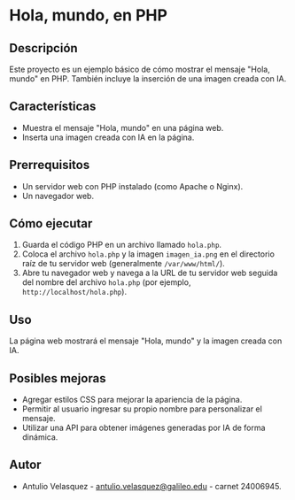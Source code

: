 # Hola, mundo, en PHP

## Descripción

Este proyecto es un ejemplo básico de cómo mostrar el mensaje "Hola, mundo" en PHP. También incluye la inserción de una imagen creada con IA.

## Características

* Muestra el mensaje "Hola, mundo" en una página web.
* Inserta una imagen creada con IA en la página.

## Prerrequisitos

* Un servidor web con PHP instalado (como Apache o Nginx).
* Un navegador web.

## Cómo ejecutar

1. Guarda el código PHP en un archivo llamado `hola.php`.
2. Coloca el archivo `hola.php` y la imagen `imagen_ia.png` en el directorio raíz de tu servidor web (generalmente `/var/www/html/`).
3. Abre tu navegador web y navega a la URL de tu servidor web seguida del nombre del archivo `hola.php` (por ejemplo, `http://localhost/hola.php`).

## Uso

La página web mostrará el mensaje "Hola, mundo" y la imagen creada con IA.

## Posibles mejoras

* Agregar estilos CSS para mejorar la apariencia de la página.
* Permitir al usuario ingresar su propio nombre para personalizar el mensaje.
* Utilizar una API para obtener imágenes generadas por IA de forma dinámica.

## Autor

* Antulio Velasquez - antulio.velasquez@galileo.edu - carnet 24006945.
